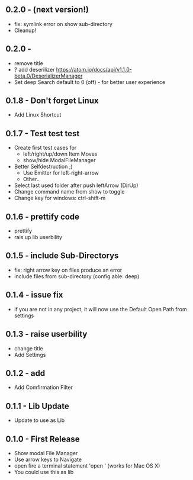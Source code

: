 ## 0.2.0 - (next version!)
* fix: symlink error on show sub-directory
* Cleanup!

## 0.2.0 -
* remove title
* ? add deserilizer https://atom.io/docs/api/v1.1.0-beta.0/DeserializerManager
* Set deep Search default to 0 (off) - for better user experience

## 0.1.8 - Don't forget Linux
* Add Linux Shortcut

## 0.1.7 - Test test test
* Create first test cases for
  * left/right/up/down Item Moves
  * show/hide ModalFileManager
* Better Selfdestruction ;)
  * Use Emitter for left-right-arrow
  * Other..
* Select last used folder after push leftArrow (DirUp)
* Change command name from show to toggle
* Change key for windows: ctrl-shift-m

## 0.1.6 - prettify code
* prettify
* rais up lib userbility

## 0.1.5 - include Sub-Directorys
* fix: right arrow key on files produce an error
* include files from sub-directory (config able: deep)

## 0.1.4 - issue fix
* if you are not in any project, it will now use the Default Open Path from settings

## 0.1.3 - raise userbility
* change title
* Add Settings

## 0.1.2 - add
* Add Comfirmation Filter

## 0.1.1 - Lib Update
* Update to use as Lib

## 0.1.0 - First Release
* Show modal File Manager
* Use arrow keys to Navigate
* open fire a terminal statement 'open <selected-path>' (works for Mac OS X)
* You could use this as lib
